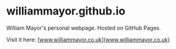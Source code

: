 williammayor.github.io
======================

William Mayor's personal webpage. Hosted on GitHub Pages.

Visit it here: [www.williammayor.co.uk](www.williammayor.co.uk)